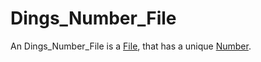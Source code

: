# Dings_Number_File

An Dings_Number_File is a [File](9000007.md), that has a unique [Number](60000.md).
